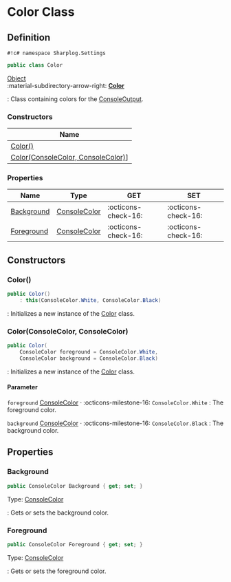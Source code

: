 # Color Class

## Definition

`#!c# namespace Sharplog.Settings`

``` c#
public class Color
```

[Object](https://docs.microsoft.com/en-us/dotnet/api/system.object)<br>
:material-subdirectory-arrow-right: [**Color**](./)

:   Class containing colors for the [ConsoleOutput](ConsoleOutput.md).

### Constructors

| Name                                                                  |
| --------------------------------------------------------------------- |
| [Color()](#color)                                                     |
| [Color(ConsoleColor, ConsoleColor)](#colorconsolecolor-consolecolor)] |

### Properties

| Name                      | Type                                                                            | GET                 | SET                 |
| ------------------------- | ------------------------------------------------------------------------------- | ------------------- | ------------------- |
| [Background](#background) | [ConsoleColor](https://docs.microsoft.com/en-us/dotnet/api/system.consolecolor) | :octicons-check-16: | :octicons-check-16: |
| [Foreground](#foreground) | [ConsoleColor](https://docs.microsoft.com/en-us/dotnet/api/system.consolecolor) | :octicons-check-16: | :octicons-check-16: |

## Constructors

### Color()

```c#
public Color()
    : this(ConsoleColor.White, ConsoleColor.Black)
```

:   Initializes a new instance of the [Color](./) class.

### Color(ConsoleColor, ConsoleColor)

```c#
public Color(
    ConsoleColor foreground = ConsoleColor.White, 
    ConsoleColor background = ConsoleColor.Black)
```

:   Initializes a new instance of the [Color](./) class.

#### Parameter

`foreground` [ConsoleColor](https://docs.microsoft.com/en-us/dotnet/api/system.consolecolor) · :octicons-milestone-16: `ConsoleColor.White`
:   The foreground color.

`background` [ConsoleColor](https://docs.microsoft.com/en-us/dotnet/api/system.consolecolor) · :octicons-milestone-16: `ConsoleColor.Black`
:   The background color.

## Properties

### Background

```c#
public ConsoleColor Background { get; set; }
```

Type: [ConsoleColor](https://docs.microsoft.com/en-us/dotnet/api/system.consolecolor)

:   Gets or sets the background color.

### Foreground

```c#
public ConsoleColor Foreground { get; set; }
```

Type: [ConsoleColor](https://docs.microsoft.com/en-us/dotnet/api/system.consolecolor)

:   Gets or sets the foreground color.
